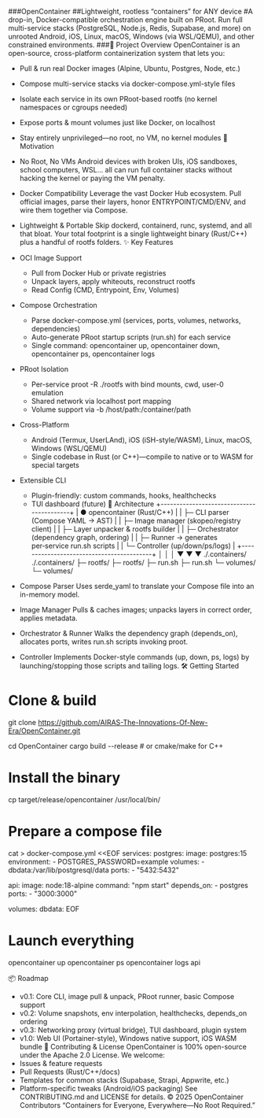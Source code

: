 ###OpenContainer
##Lightweight, rootless “containers” for ANY device
#A drop-in, Docker-compatible orchestration engine built on PRoot. Run full multi-service stacks (PostgreSQL, Node.js, Redis, Supabase, and more) on unrooted Android, iOS, Linux, macOS, Windows (via WSL/QEMU), and other constrained environments.
###🚀 Project Overview
OpenContainer is an open-source, cross-platform containerization system that lets you:
 * Pull & run real Docker images (Alpine, Ubuntu, Postgres, Node, etc.)
 * Compose multi-service stacks via docker-compose.yml-style files
 * Isolate each service in its own PRoot-based rootfs (no kernel namespaces or cgroups needed)
 * Expose ports & mount volumes just like Docker, on localhost
 * Stay entirely unprivileged—no root, no VM, no kernel modules
🎯 Motivation
 * No Root, No VMs
   Android devices with broken UIs, iOS sandboxes, school computers, WSL… all can run full container stacks without hacking the kernel or paying the VM penalty.
 * Docker Compatibility
   Leverage the vast Docker Hub ecosystem. Pull official images, parse their layers, honor ENTRYPOINT/CMD/ENV, and wire them together via Compose.
 * Lightweight & Portable
   Skip dockerd, containerd, runc, systemd, and all that bloat. Your total footprint is a single lightweight binary (Rust/C++) plus a handful of rootfs folders.
✨ Key Features
 * OCI Image Support
   * Pull from Docker Hub or private registries
   * Unpack layers, apply whiteouts, reconstruct rootfs
   * Read Config (CMD, Entrypoint, Env, Volumes)
 * Compose Orchestration
   * Parse docker-compose.yml (services, ports, volumes, networks, dependencies)
   * Auto-generate PRoot startup scripts (run.sh) for each service
   * Single command: opencontainer up, opencontainer down, opencontainer ps, opencontainer logs
 * PRoot Isolation
   * Per-service proot -R ./rootfs with bind mounts, cwd, user-0 emulation
   * Shared network via localhost port mapping
   * Volume support via -b /host/path:/container/path
 * Cross-Platform
   * Android (Termux, UserLAnd), iOS (iSH-style/WASM), Linux, macOS, Windows (WSL/QEMU)
   * Single codebase in Rust (or C++)—compile to native or to WASM for special targets
 * Extensible CLI
   * Plugin-friendly: custom commands, hooks, healthchecks
   * TUI dashboard (future)
📐 Architecture
+------------------------------------------+
| ● opencontainer (Rust/C++)               |
|    ├─ CLI parser (Compose YAML → AST)    |
|    ├─ Image manager (skopeo/registry client) |
|    ├─ Layer unpacker & rootfs builder    |
|    ├─ Orchestrator (dependency graph, ordering) |
|    ├─ Runner → generates per‑service run.sh scripts |
|    └─ Controller (up/down/ps/logs)      |
+------------------------------------------+
│                   │            │
▼                   ▼            ▼
./.containers/  ./.containers/
├─ rootfs/             ├─ rootfs/
├─ run.sh              ├─ run.sh
└─ volumes/            └─ volumes/

 * Compose Parser
   Uses serde_yaml to translate your Compose file into an in-memory model.
 * Image Manager
   Pulls & caches images; unpacks layers in correct order, applies metadata.
 * Orchestrator & Runner
   Walks the dependency graph (depends_on), allocates ports, writes run.sh scripts invoking proot.
 * Controller
   Implements Docker-style commands (up, down, ps, logs) by launching/stopping those scripts and tailing logs.
🛠️ Getting Started
# Clone & build
git clone https://github.com/AIRAS-The-Innovations-Of-New-Era/OpenContainer.git

cd OpenContainer
cargo build --release            # or cmake/make for C++

# Install the binary
cp target/release/opencontainer /usr/local/bin/

# Prepare a compose file
cat > docker-compose.yml <<EOF
services:
  postgres:
    image: postgres:15
    environment:
      - POSTGRES_PASSWORD=example
    volumes:
      - dbdata:/var/lib/postgresql/data
    ports:
      - "5432:5432"

  api:
    image: node:18-alpine
    command: "npm start"
    depends_on:
      - postgres
    ports:
      - "3000:3000"

volumes:
  dbdata:
EOF

# Launch everything
opencontainer up
opencontainer ps
opencontainer logs api

📦 Roadmap
 * v0.1: Core CLI, image pull & unpack, PRoot runner, basic Compose support
 * v0.2: Volume snapshots, env interpolation, healthchecks, depends_on ordering
 * v0.3: Networking proxy (virtual bridge), TUI dashboard, plugin system
 * v1.0: Web UI (Portainer-style), Windows native support, iOS WASM bundle
🤝 Contributing & License
OpenContainer is 100% open-source under the Apache 2.0 License. We welcome:
 * Issues & feature requests
 * Pull Requests (Rust/C++/docs)
 * Templates for common stacks (Supabase, Strapi, Appwrite, etc.)
 * Platform-specific tweaks (Android/iOS packaging)
See CONTRIBUTING.md and LICENSE for details.
© 2025 OpenContainer Contributors
“Containers for Everyone, Everywhere—No Root Required.”
